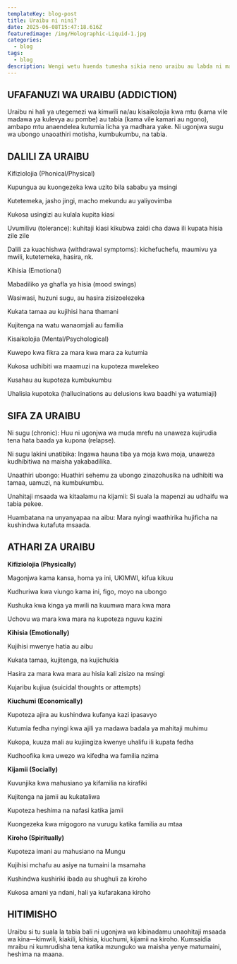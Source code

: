 ```yaml
---
templateKey: blog-post
title: Uraibu ni nini? 
date: 2025-06-08T15:47:18.616Z
featuredimage: /img/Holographic-Liquid-1.jpg
categories:
  - blog
tags:
  - blog
description: Wengi wetu huenda tumesha sikia neno uraibu au labda ni mara ya kwanza unasikia neno hili, na unajiuliza uraibu ni nini? Kwenye makala haya tuta kwenda kuangalia maana ya uraibu kiu ndani.
---
```


## UFAFANUZI WA URAIBU (ADDICTION)

Uraibu ni hali ya utegemezi wa kimwili na/au kisaikolojia kwa mtu (kama vile madawa ya kulevya au pombe) au tabia (kama vile kamari au ngono), ambapo mtu anaendelea kutumia licha ya madhara yake. Ni ugonjwa sugu wa ubongo unaoathiri motisha, kumbukumbu, na tabia.

## DALILI ZA URAIBU

Kifiziolojia (Phonical/Physical)

Kupungua au kuongezeka kwa uzito bila sababu ya msingi

Kutetemeka, jasho jingi, macho mekundu au yaliyovimba

Kukosa usingizi au kulala kupita kiasi

Uvumilivu (tolerance): kuhitaji kiasi kikubwa zaidi cha dawa ili kupata hisia zile zile

Dalili za kuachishwa (withdrawal symptoms): kichefuchefu, maumivu ya mwili, kutetemeka, hasira, nk.


Kihisia (Emotional)

Mabadiliko ya ghafla ya hisia (mood swings)

Wasiwasi, huzuni sugu, au hasira zisizoelezeka

Kukata tamaa au kujihisi hana thamani

Kujitenga na watu wanaomjali au familia


Kisaikolojia (Mental/Psychological)

Kuwepo kwa fikra za mara kwa mara za kutumia

Kukosa udhibiti wa maamuzi na kupoteza mwelekeo

Kusahau au kupoteza kumbukumbu

Uhalisia kupotoka (hallucinations au delusions kwa baadhi ya watumiaji)

## SIFA ZA URAIBU

Ni sugu (chronic): Huu ni ugonjwa wa muda mrefu na unaweza kujirudia tena hata baada ya kupona (relapse).

Ni sugu lakini unatibika: Ingawa hauna tiba ya moja kwa moja, unaweza kudhibitiwa na maisha yakabadilika.

Unaathiri ubongo: Huathiri sehemu za ubongo zinazohusika na udhibiti wa tamaa, uamuzi, na kumbukumbu.

Unahitaji msaada wa kitaalamu na kijamii: Si suala la mapenzi au udhaifu wa tabia pekee.

Huambatana na unyanyapaa na aibu: Mara nyingi waathirika hujificha na kushindwa kutafuta msaada.

## ATHARI ZA URAIBU

**Kifiziolojia (Physically)**

Magonjwa kama kansa, homa ya ini, UKIMWI, kifua kikuu

Kudhuriwa kwa viungo kama ini, figo, moyo na ubongo

Kushuka kwa kinga ya mwili na kuumwa mara kwa mara

Uchovu wa mara kwa mara na kupoteza nguvu kazini


**Kihisia (Emotionally)**

Kujihisi mwenye hatia au aibu

Kukata tamaa, kujitenga, na kujichukia

Hasira za mara kwa mara au hisia kali zisizo na msingi

Kujaribu kujiua (suicidal thoughts or attempts)


**Kiuchumi (Economically)**

Kupoteza ajira au kushindwa kufanya kazi ipasavyo

Kutumia fedha nyingi kwa ajili ya madawa badala ya mahitaji muhimu

Kukopa, kuuza mali au kujiingiza kwenye uhalifu ili kupata fedha

Kudhoofika kwa uwezo wa kifedha wa familia nzima


**Kijamii (Socially)**

Kuvunjika kwa mahusiano ya kifamilia na kirafiki

Kujitenga na jamii au kukataliwa

Kupoteza heshima na nafasi katika jamii

Kuongezeka kwa migogoro na vurugu katika familia au mtaa


**Kiroho (Spiritually)**

Kupoteza imani au mahusiano na Mungu

Kujihisi mchafu au asiye na tumaini la msamaha

Kushindwa kushiriki ibada au shughuli za kiroho

Kukosa amani ya ndani, hali ya kufarakana kiroho


## HITIMISHO

Uraibu si tu suala la tabia bali ni ugonjwa wa kibinadamu unaohitaji msaada wa kina—kimwili, kiakili, kihisia, kiuchumi, kijamii na kiroho. Kumsaidia mraibu ni kumrudisha tena katika mzunguko wa maisha yenye matumaini, heshima na maana.
